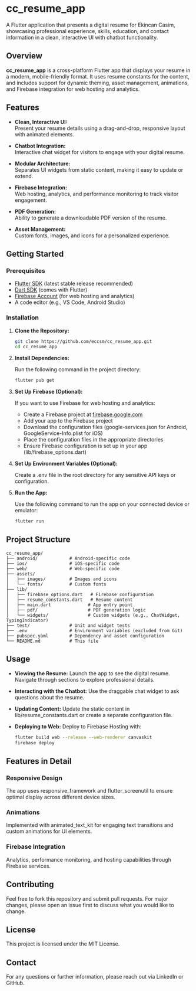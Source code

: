 # cc_resume_app

A Flutter application that presents a digital resume for Ekincan Casim, showcasing professional experience, skills, education, and contact information in a clean, interactive UI with chatbot functionality.

## Overview

**cc_resume_app** is a cross-platform Flutter app that displays your resume in a modern, mobile-friendly format. It uses resume constants for the content, and includes support for dynamic theming, asset management, animations, and Firebase integration for web hosting and analytics.

## Features

- **Clean, Interactive UI:**  
  Present your resume details using a drag-and-drop, responsive layout with animated elements.
  
- **Chatbot Integration:**  
  Interactive chat widget for visitors to engage with your digital resume.

- **Modular Architecture:**  
  Separates UI widgets from static content, making it easy to update or extend.

- **Firebase Integration:**  
  Web hosting, analytics, and performance monitoring to track visitor engagement.

- **PDF Generation:**  
  Ability to generate a downloadable PDF version of the resume.

- **Asset Management:**  
  Custom fonts, images, and icons for a personalized experience.

## Getting Started

### Prerequisites

- [Flutter SDK](https://flutter.dev/docs/get-started/install) (latest stable release recommended)
- [Dart SDK](https://dart.dev/get-dart) (comes with Flutter)
- [Firebase Account](https://firebase.google.com/) (for web hosting and analytics)
- A code editor (e.g., VS Code, Android Studio)

### Installation

1. **Clone the Repository:**

   ```bash
   git clone https://github.com/eccsm/cc_resume_app.git
   cd cc_resume_app
   ```
2. **Install Dependencies:**

    Run the following command in the project directory:

    ```bash
    flutter pub get
    ```
3. **Set Up Firebase (Optional):**

    If you want to use Firebase for web hosting and analytics:

    - Create a Firebase project at [firebase.google.com](https://firebase.google.com/)
    - Add your app to the Firebase project
    - Download the configuration files (google-services.json for Android, GoogleService-Info.plist for iOS)
    - Place the configuration files in the appropriate directories
    - Ensure Firebase configuration is set up in your app (lib/firebase_options.dart)

4. **Set Up Environment Variables (Optional):**

    Create a .env file in the root directory for any sensitive API keys or configuration.

5. **Run the App:**

    Use the following command to run the app on your connected device or emulator:

    ```bash
    flutter run
    ```
   
## Project Structure
```
cc_resume_app/
├── android/            # Android-specific code
├── ios/                # iOS-specific code
├── web/                # Web-specific code
├── assets/
│   ├── images/         # Images and icons
│   └── fonts/          # Custom fonts
├── lib/
│   ├── firebase_options.dart   # Firebase configuration
│   ├── resume_constants.dart   # Resume content
│   ├── main.dart              # App entry point
│   ├── pdf/                   # PDF generation logic
│   └── widgets/               # Custom widgets (e.g., ChatWidget, TypingIndicator)
├── test/               # Unit and widget tests
├── .env                # Environment variables (excluded from Git)
├── pubspec.yaml        # Dependency and asset configuration
└── README.md           # This file
```

## Usage

- **Viewing the Resume:**
    Launch the app to see the digital resume. Navigate through sections to explore professional details.

- **Interacting with the Chatbot:**
    Use the draggable chat widget to ask questions about the resume.

- **Updating Content:**
    Update the static content in lib/resume_constants.dart or create a separate configuration file.

- **Deploying to Web:**
    Deploy to Firebase Hosting with:
    ```bash
    flutter build web --release --web-renderer canvaskit
    firebase deploy
    ```

## Features in Detail

### Responsive Design
The app uses responsive_framework and flutter_screenutil to ensure optimal display across different device sizes.

### Animations
Implemented with animated_text_kit for engaging text transitions and custom animations for UI elements.

### Firebase Integration
Analytics, performance monitoring, and hosting capabilities through Firebase services.

## Contributing
Feel free to fork this repository and submit pull requests. For major changes, please open an issue first to discuss what you would like to change.

## License
This project is licensed under the MIT License.

## Contact
For any questions or further information, please reach out via LinkedIn or GitHub.